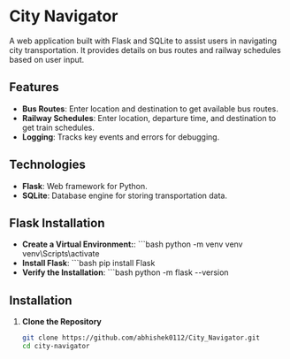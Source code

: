 # City Navigator

A web application built with Flask and SQLite to assist users in navigating city transportation. It provides details on bus routes and railway schedules based on user input.

## Features

- **Bus Routes**: Enter location and destination to get available bus routes.
- **Railway Schedules**: Enter location, departure time, and destination to get train schedules.
- **Logging**: Tracks key events and errors for debugging.

## Technologies

- **Flask**: Web framework for Python.
- **SQLite**: Database engine for storing transportation data.

## Flask Installation

- **Create a Virtual Environment:**: ```bash
                                        python -m venv venv
                                        venv\Scripts\activate
- **Install Flask**: ```bash
                        pip install Flask
- **Verify the Installation**: ```bash
                                  python -m flask --version

## Installation

1. **Clone the Repository**
   ```bash
   git clone https://github.com/abhishek0112/City_Navigator.git
   cd city-navigator
